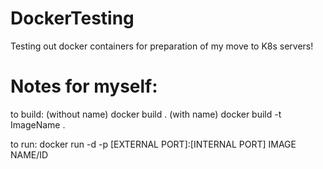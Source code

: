 # DockerTesting

Testing out docker containers for preparation of my move to K8s servers!


# Notes for myself:

to build:
(without name)
docker build . 
(with name)
docker build -t ImageName .

to run:
docker run -d -p [EXTERNAL PORT]:[INTERNAL PORT] IMAGE NAME/ID